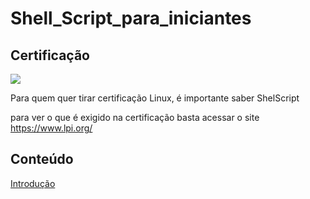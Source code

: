 # Shell_Script_para_iniciantes

## Certificação
![](https://www.lpi.org/sites/default/files/styles/w555/public/LPIC-1_0.jpg?itok=Lj-xc63t) 

Para quem quer tirar certificação Linux, é importante saber ShelScript

para ver o que é exigido na certificação basta acessar o site https://www.lpi.org/

## Conteúdo

[Introdução](topicos/introdução/conceitos_basicos.md)
